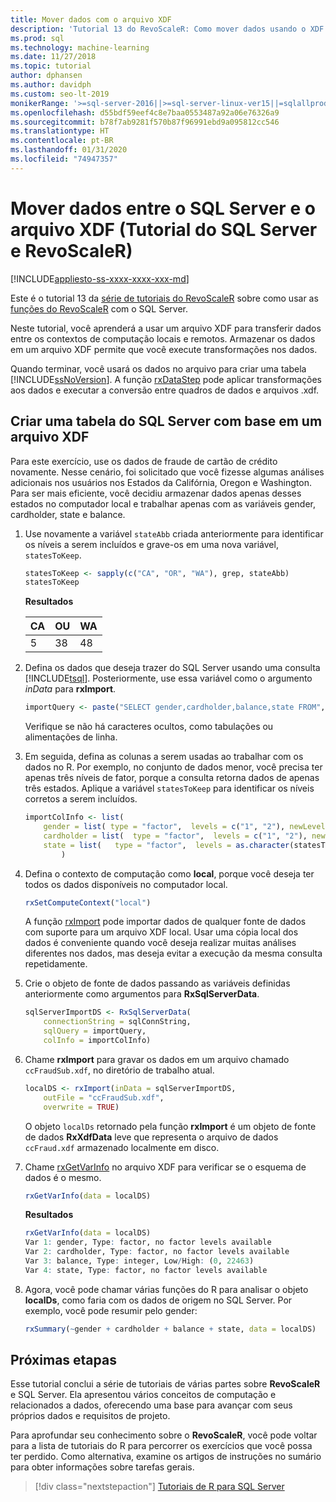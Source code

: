 ```yaml
---
title: Mover dados com o arquivo XDF
description: 'Tutorial 13 do RevoScaleR: Como mover dados usando o XDF e a linguagem R no SQL Server.'
ms.prod: sql
ms.technology: machine-learning
ms.date: 11/27/2018
ms.topic: tutorial
author: dphansen
ms.author: davidph
ms.custom: seo-lt-2019
monikerRange: '>=sql-server-2016||>=sql-server-linux-ver15||=sqlallproducts-allversions'
ms.openlocfilehash: d55bdf59eef4c8e7baa0553487a92a06e76326a9
ms.sourcegitcommit: b78f7ab9281f570b87f96991ebd9a095812cc546
ms.translationtype: HT
ms.contentlocale: pt-BR
ms.lasthandoff: 01/31/2020
ms.locfileid: "74947357"
---
```

# <a name="move-data-between-sql-server-and-xdf-file-sql-server-and-revoscaler-tutorial"></a>Mover dados entre o SQL Server e o arquivo XDF (Tutorial do SQL Server e RevoScaleR)
[!INCLUDE[appliesto-ss-xxxx-xxxx-xxx-md](../../includes/appliesto-ss-xxxx-xxxx-xxx-md.md)]

Este é o tutorial 13 da [série de tutoriais do RevoScaleR](deepdive-data-science-deep-dive-using-the-revoscaler-packages.md) sobre como usar as [funções do RevoScaleR](https://docs.microsoft.com/machine-learning-server/r-reference/revoscaler/revoscaler) com o SQL Server.

Neste tutorial, você aprenderá a usar um arquivo XDF para transferir dados entre os contextos de computação locais e remotos. Armazenar os dados em um arquivo XDF permite que você execute transformações nos dados.

Quando terminar, você usará os dados no arquivo para criar uma tabela [!INCLUDE[ssNoVersion](../../includes/ssnoversion-md.md)]. A função [rxDataStep](https://docs.microsoft.com/machine-learning-server/r-reference/revoscaler/rxdatastep) pode aplicar transformações aos dados e executar a conversão entre quadros de dados e arquivos .xdf.
  
## <a name="create-a-sql-server-table-from-an-xdf-file"></a>Criar uma tabela do SQL Server com base em um arquivo XDF

Para este exercício, use os dados de fraude de cartão de crédito novamente. Nesse cenário, foi solicitado que você fizesse algumas análises adicionais nos usuários nos Estados da Califórnia, Oregon e Washington. Para ser mais eficiente, você decidiu armazenar dados apenas desses estados no computador local e trabalhar apenas com as variáveis gender, cardholder, state e balance.

1. Use novamente a variável `stateAbb` criada anteriormente para identificar os níveis a serem incluídos e grave-os em uma nova variável, `statesToKeep`.
  
    ```R
    statesToKeep <- sapply(c("CA", "OR", "WA"), grep, stateAbb)
    statesToKeep
    ```
    **Resultados**
    
    CA|OU|WA
    ----|----|----
    5|38|48
    
2. Defina os dados que deseja trazer do SQL Server usando uma consulta [!INCLUDE[tsql](../../includes/tsql-md.md)].  Posteriormente, use essa variável como o argumento *inData* para **rxImport**.
  
    ```R
    importQuery <- paste("SELECT gender,cardholder,balance,state FROM",  sqlFraudTable,  "WHERE (state = 5 OR state = 38 OR state = 48)")
    ```
  
    Verifique se não há caracteres ocultos, como tabulações ou alimentações de linha.
  
3. Em seguida, defina as colunas a serem usadas ao trabalhar com os dados no R. Por exemplo, no conjunto de dados menor, você precisa ter apenas três níveis de fator, porque a consulta retorna dados de apenas três estados.  Aplique a variável `statesToKeep` para identificar os níveis corretos a serem incluídos.
  
    ```R
    importColInfo <- list(
        gender = list( type = "factor",  levels = c("1", "2"), newLevels = c("Male", "Female")),
        cardholder = list(  type = "factor",  levels = c("1", "2"), newLevels = c("Principal", "Secondary")),
        state = list(   type = "factor",  levels = as.character(statesToKeep), newLevels = names(statesToKeep))
            )
    ```
  
4. Defina o contexto de computação como **local**, porque você deseja ter todos os dados disponíveis no computador local.
  
    ```R
    rxSetComputeContext("local")
    ```
    
    A função [rxImport](https://docs.microsoft.com/machine-learning-server/r-reference/revoscaler/rxsqlserverdata) pode importar dados de qualquer fonte de dados com suporte para um arquivo XDF local. Usar uma cópia local dos dados é conveniente quando você deseja realizar muitas análises diferentes nos dados, mas deseja evitar a execução da mesma consulta repetidamente.

5. Crie o objeto de fonte de dados passando as variáveis definidas anteriormente como argumentos para **RxSqlServerData**.
  
    ```R
    sqlServerImportDS <- RxSqlServerData(
        connectionString = sqlConnString,
        sqlQuery = importQuery,
        colInfo = importColInfo)
    ```
  
6. Chame **rxImport** para gravar os dados em um arquivo chamado `ccFraudSub.xdf`, no diretório de trabalho atual.
  
    ```R
    localDS <- rxImport(inData = sqlServerImportDS,
        outFile = "ccFraudSub.xdf",
        overwrite = TRUE)
    ```
  
    O objeto `localDs` retornado pela função **rxImport** é um objeto de fonte de dados **RxXdfData** leve que representa o arquivo de dados `ccFraud.xdf` armazenado localmente em disco.
  
7. Chame [rxGetVarInfo](https://docs.microsoft.com/machine-learning-server/r-reference/revoscaler/rxgetvarinfoxdf) no arquivo XDF para verificar se o esquema de dados é o mesmo.
  
    ```R
    rxGetVarInfo(data = localDS)
    ```

    **Resultados**
    
    ```R
    rxGetVarInfo(data = localDS)
    Var 1: gender, Type: factor, no factor levels available
    Var 2: cardholder, Type: factor, no factor levels available
    Var 3: balance, Type: integer, Low/High: (0, 22463)
    Var 4: state, Type: factor, no factor levels available
    ```

8. Agora, você pode chamar várias funções do R para analisar o objeto **localDs**, como faria com os dados de origem no SQL Server. Por exemplo, você pode resumir pelo gender:
  
    ```R
    rxSummary(~gender + cardholder + balance + state, data = localDS)
    ```

## <a name="next-steps"></a>Próximas etapas

Esse tutorial conclui a série de tutoriais de várias partes sobre **RevoScaleR** e SQL Server. Ela apresentou vários conceitos de computação e relacionados a dados, oferecendo uma base para avançar com seus próprios dados e requisitos de projeto.

Para aprofundar seu conhecimento sobre o **RevoScaleR**, você pode voltar para a lista de tutoriais do R para percorrer os exercícios que você possa ter perdido. Como alternativa, examine os artigos de instruções no sumário para obter informações sobre tarefas gerais.

> [!div class="nextstepaction"]
> [Tutoriais de R para SQL Server](sql-server-r-tutorials.md)